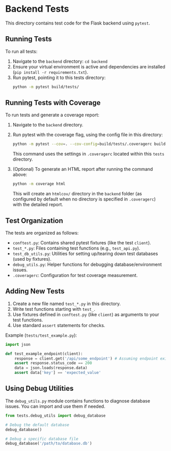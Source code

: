 # Backend Tests

This directory contains test code for the Flask backend using `pytest`.

## Running Tests

To run all tests:

1.  Navigate to the `backend` directory: `cd backend`
2.  Ensure your virtual environment is active and dependencies are installed (`pip install -r requirements.txt`).
3.  Run pytest, pointing it to this tests directory:
    ```bash
    python -m pytest build/tests/
    ```

## Running Tests with Coverage

To run tests and generate a coverage report:

1.  Navigate to the `backend` directory.
2.  Run pytest with the coverage flag, using the config file in this directory:
    ```bash
    python -m pytest --cov=. --cov-config=build/tests/.coveragerc build/tests/
    ```
    This command uses the settings in `.coveragerc` located within this `tests` directory.

3.  (Optional) To generate an HTML report after running the command above:
    ```bash
    python -m coverage html
    ```
    This will create an `htmlcov/` directory in the `backend` folder (as configured by default when no directory is specified in `.coveragerc`) with the detailed report.

## Test Organization

The tests are organized as follows:

-   `conftest.py`: Contains shared pytest fixtures (like the test `client`).
-   `test_*.py`: Files containing test functions (e.g., `test_api.py`).
-   `test_db_utils.py`: Utilities for setting up/tearing down test databases (used by fixtures).
-   `debug_utils.py`: Helper functions for debugging database/environment issues.
-   `.coveragerc`: Configuration for test coverage measurement.

## Adding New Tests

1.  Create a new file named `test_*.py` in this directory.
2.  Write test functions starting with `test_`.
3.  Use fixtures defined in `conftest.py` (like `client`) as arguments to your test functions.
4.  Use standard `assert` statements for checks.

Example (`tests/test_example.py`):

```python
import json

def test_example_endpoint(client):
    response = client.get('/api/some_endpoint') # Assuming endpoint exists
    assert response.status_code == 200
    data = json.loads(response.data)
    assert data['key'] == 'expected_value'
```

## Using Debug Utilities

The `debug_utils.py` module contains functions to diagnose database issues. You can import and use them if needed.

```python
from tests.debug_utils import debug_database

# Debug the default database
debug_database()

# Debug a specific database file
debug_database('/path/to/database.db')
``` 
